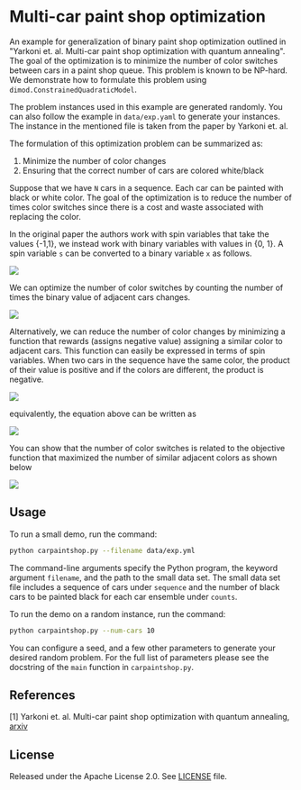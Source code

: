 
# Multi-car paint shop optimization

An example for generalization of binary paint shop optimization outlined in 
"Yarkoni et. al. Multi-car paint shop optimization with quantum annealing". 
The goal of the optimization is to minimize the number of color switches between cars in a paint shop queue. This problem is known to be NP-hard. We demonstrate
how to formulate this problem using `dimod.ConstrainedQuadraticModel`.

The problem instances used in this example are generated randomly. You can also
follow the example in `data/exp.yaml` to generate your instances. The instance in the mentioned file is taken from the paper by Yarkoni et. al.


The formulation of this optimization problem can be summarized as:
1) Minimize the number of color changes
2) Ensuring that the correct number of cars are colored white/black

Suppose that we have `N` cars in a sequence. Each car can be painted with black or white color. The goal of the optimization is to reduce the number of times color switches since there is a cost and waste associated with replacing the color.

In the original paper the authors work with spin variables that take the values {-1,1}, we instead work with binary variables with values in {0, 1}. A spin variable `s` can be converted to a binary variable `x` as follows.

<img src="https://latex.codecogs.com/gif.latex?x = (s + 1) / 2" />

We can optimize the number of color switches by counting the number of times the binary value of adjacent cars changes.

<img src="https://latex.codecogs.com/gif.latex?f_1 = \sum_{i=0}^{i=N-2}(x_i - x_{i+1})^2" />

Alternatively, we can reduce the number of color changes by minimizing a function that rewards (assigns negative value) assigning a similar color to adjacent cars. This function can easily be expressed in terms of spin variables. When two cars in the sequence have the same color, the product of their value is positive and if the colors are different, the product is negative.

<img src="https://latex.codecogs.com/gif.latex?f_2 = -\sum_{i=0}^{i=N-2} s_i s_{i+1}" />

equivalently, the equation above can be written as

<img src="https://latex.codecogs.com/gif.latex?f_2 = -\sum_{i=0}^{i=N-2} (2x_i - 1) (2x_{i+1}-1)" />

You can show that the number of color switches is related to the objective function that maximized the number of similar adjacent colors as shown below

<img src="https://latex.codecogs.com/gif.latex?N - 1 + f_2 = 2 f_1" />


## Usage

To run a small demo, run the command:

```bash
python carpaintshop.py --filename data/exp.yml
```

The command-line arguments specify the Python program, the keyword argument 
`filename`, and the path to the small data set. The small data set file includes a sequence of cars under `sequence` and the number of black cars to be painted black for each car ensemble under `counts`. 

To run the demo on a random instance, run the command:

```bash
python carpaintshop.py --num-cars 10
```

You can configure a seed, and a few other parameters to generate your desired
random problem. For the full list of parameters please see the docstring of the
`main` function in `carpaintshop.py`. 

## References

[1] Yarkoni et. al. Multi-car paint shop optimization with quantum annealing, 
[arxiv](https://arxiv.org/pdf/2109.07876.pdf)

## License

Released under the Apache License 2.0. See [LICENSE](LICENSE) file.

